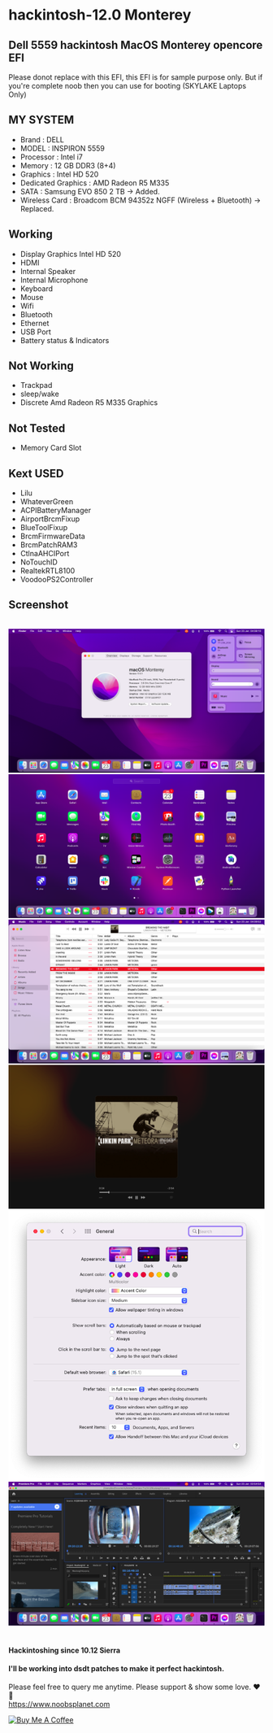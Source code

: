 # hackintosh-12.0 Monterey
## Dell 5559 hackintosh MacOS Monterey opencore EFI

Please donot replace with this EFI, this EFI is for sample purpose only.
But if you're complete noob then you can use for booting (SKYLAKE Laptops Only)

## MY SYSTEM
* Brand : DELL
* MODEL : INSPIRON 5559
* Processor : Intel i7
* Memory : 12 GB DDR3 (8+4)
* Graphics : Intel HD 520
* Dedicated Graphics : AMD Radeon R5 M335
* SATA : Samsung EVO 850 2 TB -> Added.
* Wireless Card : Broadcom BCM 94352z NGFF (Wireless + Bluetooth) -> Replaced.

## Working
- Display Graphics Intel HD 520
- HDMI
- Internal Speaker
- Internal Microphone
- Keyboard
- Mouse
- Wifi
- Bluetooth
- Ethernet
- USB Port
- Battery status & Indicators

## Not Working
- Trackpad
- sleep/wake
- Discrete Amd Radeon R5 M335 Graphics

## Not Tested
- Memory Card Slot


## Kext USED 
- Lilu
- WhateverGreen
- ACPIBatteryManager
- AirportBrcmFixup
- BlueToolFixup
- BrcmFirmwareData
- BrcmPatchRAM3
- CtlnaAHCIPort
- NoTouchID
- RealtekRTL8100
- VoodooPS2Controller

## Screenshot <br />
<br>
<img src=https://raw.githubusercontent.com/queendevelopers/hackintosh-12.0/develop/EFI/screenshot/default.png>
<img src=https://raw.githubusercontent.com/queendevelopers/hackintosh-12.0/develop/EFI/screenshot/launcher.png">
<img src=https://raw.githubusercontent.com/queendevelopers/hackintosh-12.0/develop/EFI/screenshot/itunes.png>
<img src=https://raw.githubusercontent.com/queendevelopers/hackintosh-12.0/develop/EFI/screenshot/music.png>
<img src=https://raw.githubusercontent.com/queendevelopers/hackintosh-12.0/develop/EFI/screenshot/prefs.png>
<img src=https://raw.githubusercontent.com/queendevelopers/hackintosh-12.0/develop/EFI/screenshot/premiere.png>
<br>
<br>
                                                                                                               
#### Hackintoshing since 10.12 Sierra <br />
#### I'll be working into dsdt patches to make it perfect hackintosh. <br />
Please feel free to query me anytime. Please support & show some love. ❤️ 🤑 <br />
https://www.noobsplanet.com


<a href="https://www.buymeacoffee.com/applelappala" target="_blank"><img src="https://cdn.buymeacoffee.com/buttons/v2/default-violet.png" alt="Buy Me A Coffee" style="height: 60px !important;width: 217px !important;" ></a>

